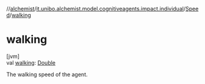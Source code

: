 //[alchemist](../../../index.md)/[it.unibo.alchemist.model.cognitiveagents.impact.individual](../index.md)/[Speed](index.md)/[walking](walking.md)

# walking

[jvm]\
val [walking](walking.md): [Double](https://kotlinlang.org/api/latest/jvm/stdlib/kotlin/-double/index.html)

The walking speed of the agent.
